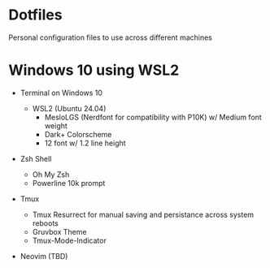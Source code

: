 # Dotfiles
Personal configuration files to use across different machines


# Windows 10 using WSL2
- Terminal on Windows 10
  - WSL2 (Ubuntu 24.04)
    - MesloLGS (Nerdfont for compatibility with P10K) w/ Medium font weight
    - Dark+ Colorscheme
    - 12 font w/ 1.2 line height

- Zsh Shell
  - Oh My Zsh
  - Powerline 10k prompt
- Tmux
  - Tmux Resurrect for manual saving and persistance across system reboots
  - Gruvbox Theme
  - Tmux-Mode-Indicator 
- Neovim (TBD)
